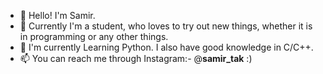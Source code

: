 - 👋 Hello! 
     I'm Samir.
- 👀 Currently I'm a student, who loves to try out new things, whether it is in programming or any other things.
- 🌱 I'm currently Learning Python. I also have good knowledge in C/C++.
- 📫 You can reach me through Instagram:- @__samir_tak__
:)
